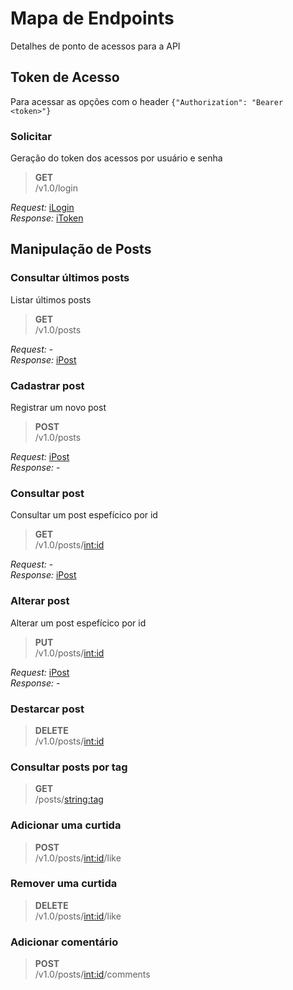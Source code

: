 # Mapa de Endpoints

Detalhes de ponto de acessos para a API

## Token de Acesso

Para acessar as opções com o header `{"Authorization": "Bearer <token>"}`

### Solicitar

Geração do token dos acessos por usuário e senha  

> **GET**  
> /v1.0/login

*Request:* [iLogin](./models.md#ilogin)  
*Response:* [iToken](./models.md#itoken)  

## Manipulação de Posts

### Consultar últimos posts

Listar últimos posts

> **GET**  
> /v1.0/posts

*Request:* -  
*Response:* [iPost](./models.md#ipost)  

### Cadastrar post

Registrar um novo post

> **POST**  
> /v1.0/posts

*Request:* [iPost](./models.md#ipost)  
*Response:* -  

### Consultar post

Consultar um post espefícico por id

> **GET**  
> /v1.0/posts/<int:id>

*Request:* -  
*Response:* [iPost](./models.md#ipost)  

### Alterar post

Alterar um post espefícico por id

> **PUT**  
> /v1.0/posts/<int:id>

*Request:* [iPost](./models.md#ipost)  
*Response:* -  

### Destarcar post

> **DELETE**  
> /v1.0/posts/<int:id>

### Consultar posts por tag

> **GET**  
> /posts/<string:tag>

### Adicionar uma curtida

> **POST**  
> /v1.0/posts/<int:id>/like

### Remover uma curtida

> **DELETE**  
> /v1.0/posts/<int:id>/like

### Adicionar comentário

> **POST**  
> /v1.0/posts/<int:id>/comments